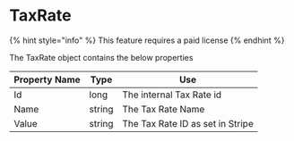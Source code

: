 # TaxRate

{% hint style="info" %}
This feature requires a paid license
{% endhint %}

The TaxRate object contains the below properties

| Property Name | Type   | Use                              |
| ------------- | ------ | -------------------------------- |
| Id            | long   | The internal Tax Rate id         |
| Name          | string | The Tax Rate Name                |
| Value         | string | The Tax Rate ID as set in Stripe |

